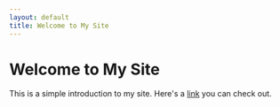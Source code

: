 ```yaml
---
layout: default
title: Welcome to My Site
---
```


# Welcome to My Site

This is a simple introduction to my site. Here's a [link](https://example.com) you can check out.
